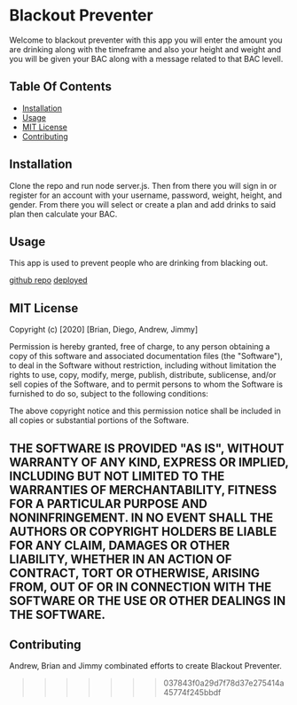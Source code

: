 # Blackout Preventer
Welcome to blackout preventer with this app you will enter the amount you are drinking along with the timeframe and also your height and weight and you will be given your BAC along with a message related to that BAC levell.


## Table Of Contents

* [Installation](#installation)
* [Usage](#usage)
* [MIT License](#MIT-License)
* [Contributing](#Contributing)

## Installation
Clone the repo and run node server.js. Then from there you will sign in or register for an account with your username, password, weight, height, and gender. From there you will select or create a plan and add drinks to said plan then calculate your BAC.

## Usage
This app is used to prevent people who are drinking from blacking out.

[github repo](https://github.com/Bcook131/gt-project-3)
[deployed](https://afternoon-retreat-07071.herokuapp.com/login)

## MIT License

Copyright (c) [2020] [Brian, Diego, Andrew, Jimmy]

Permission is hereby granted, free of charge, to any person obtaining a copy
of this software and associated documentation files (the "Software"), to deal
in the Software without restriction, including without limitation the rights
to use, copy, modify, merge, publish, distribute, sublicense, and/or sell
copies of the Software, and to permit persons to whom the Software is
furnished to do so, subject to the following conditions:

The above copyright notice and this permission notice shall be included in all
copies or substantial portions of the Software.

THE SOFTWARE IS PROVIDED "AS IS", WITHOUT WARRANTY OF ANY KIND, EXPRESS OR
IMPLIED, INCLUDING BUT NOT LIMITED TO THE WARRANTIES OF MERCHANTABILITY,
FITNESS FOR A PARTICULAR PURPOSE AND NONINFRINGEMENT. IN NO EVENT SHALL THE
AUTHORS OR COPYRIGHT HOLDERS BE LIABLE FOR ANY CLAIM, DAMAGES OR OTHER
LIABILITY, WHETHER IN AN ACTION OF CONTRACT, TORT OR OTHERWISE, ARISING FROM,
OUT OF OR IN CONNECTION WITH THE SOFTWARE OR THE USE OR OTHER DEALINGS IN THE
SOFTWARE.
---

## Contributing

Andrew, Brian and Jimmy combinated efforts to create Blackout Preventer. 
>>>>>>> 037843f0a29d7f78d37e275414a45774f245bbdf
